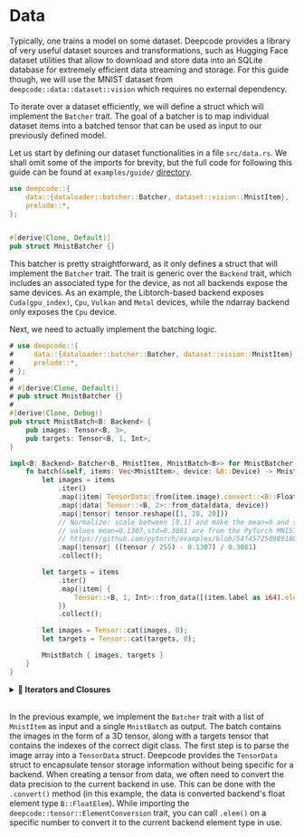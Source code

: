 # Data

Typically, one trains a model on some dataset. Deepcode provides a library of very useful dataset
sources and transformations, such as Hugging Face dataset utilities that allow to download and store
data into an SQLite database for extremely efficient data streaming and storage. For this guide
though, we will use the MNIST dataset from `deepcode::data::dataset::vision` which requires no external
dependency.

To iterate over a dataset efficiently, we will define a struct which will implement the `Batcher`
trait. The goal of a batcher is to map individual dataset items into a batched tensor that can be
used as input to our previously defined model.

Let us start by defining our dataset functionalities in a file `src/data.rs`. We shall omit some of
the imports for brevity, but the full code for following this guide can be found at
`examples/guide/` [directory](https://github.com/kothagpt/deepcode/tree/main/examples/guide).

```rust , ignore
use deepcode::{
    data::{dataloader::batcher::Batcher, dataset::vision::MnistItem},
    prelude::*,
};


#[derive(Clone, Default)]
pub struct MnistBatcher {}
```

This batcher is pretty straightforward, as it only defines a struct that will implement the
`Batcher` trait. The trait is generic over the `Backend` trait, which includes an associated type
for the device, as not all backends expose the same devices. As an example, the Libtorch-based
backend exposes `Cuda(gpu_index)`, `Cpu`, `Vulkan` and `Metal` devices, while the ndarray backend
only exposes the `Cpu` device.

Next, we need to actually implement the batching logic.

```rust , ignore
# use deepcode::{
#     data::{dataloader::batcher::Batcher, dataset::vision::MnistItem},
#     prelude::*,
# };
#
# #[derive(Clone, Default)]
# pub struct MnistBatcher {}
#
#[derive(Clone, Debug)]
pub struct MnistBatch<B: Backend> {
    pub images: Tensor<B, 3>,
    pub targets: Tensor<B, 1, Int>,
}

impl<B: Backend> Batcher<B, MnistItem, MnistBatch<B>> for MnistBatcher {
    fn batch(&self, items: Vec<MnistItem>, device: &B::Device) -> MnistBatch<B> {
        let images = items
            .iter()
            .map(|item| TensorData::from(item.image).convert::<B::FloatElem>())
            .map(|data| Tensor::<B, 2>::from_data(data, device))
            .map(|tensor| tensor.reshape([1, 28, 28]))
            // Normalize: scale between [0,1] and make the mean=0 and std=1
            // values mean=0.1307,std=0.3081 are from the PyTorch MNIST example
            // https://github.com/pytorch/examples/blob/54f4572509891883a947411fd7239237dd2a39c3/mnist/main.py#L122
            .map(|tensor| ((tensor / 255) - 0.1307) / 0.3081)
            .collect();

        let targets = items
            .iter()
            .map(|item| {
                Tensor::<B, 1, Int>::from_data([(item.label as i64).elem::<B::IntElem>()], device)
            })
            .collect();

        let images = Tensor::cat(images, 0);
        let targets = Tensor::cat(targets, 0);

        MnistBatch { images, targets }
    }
}
```

<details>
<summary><strong>🦀 Iterators and Closures</strong></summary>

The iterator pattern allows you to perform some tasks on a sequence of items in turn.

In this example, an iterator is created over the `MnistItem`s in the vector `items` by calling the
`iter` method.

_Iterator adaptors_ are methods defined on the `Iterator` trait that produce different iterators by
changing some aspect of the original iterator. Here, the `map` method is called in a chain to
transform the original data before consuming the final iterator with `collect` to obtain the
`images` and `targets` vectors. Both vectors are then concatenated into a single tensor for the
current batch.

You probably noticed that each call to `map` is different, as it defines a function to execute on
the iterator items at each step. These anonymous functions are called
[_closures_](https://doc.rust-lang.org/book/ch13-01-closures.html) in Rust. They're easy to
recognize due to their syntax which uses vertical bars `||`. The vertical bars capture the input
variables (if applicable) while the rest of the expression defines the function to execute.

If we go back to the example, we can break down and comment the expression used to process the
images.

```rust, ignore
let images = items                                                       // take items Vec<MnistItem>
    .iter()                                                              // create an iterator over it
    .map(|item| TensorData::from(item.image).convert::<B::FloatElem>())  // for each item, convert the image to float data struct
    .map(|data| Tensor::<B, 2>::from_data(data, device))                 // for each data struct, create a tensor on the device
    .map(|tensor| tensor.reshape([1, 28, 28]))                           // for each tensor, reshape to the image dimensions [C, H, W]
    .map(|tensor| ((tensor / 255) - 0.1307) / 0.3081)                    // for each image tensor, apply normalization
    .collect();                                                          // consume the resulting iterator & collect the values into a new vector
```

For more information on iterators and closures, be sure to check out the
[corresponding chapter](https://doc.rust-lang.org/book/ch13-00-functional-features.html) in the Rust
Book.

</details><br>

In the previous example, we implement the `Batcher` trait with a list of `MnistItem` as input and a
single `MnistBatch` as output. The batch contains the images in the form of a 3D tensor, along with
a targets tensor that contains the indexes of the correct digit class. The first step is to parse
the image array into a `TensorData` struct. Deepcode provides the `TensorData` struct to encapsulate
tensor storage information without being specific for a backend. When creating a tensor from data,
we often need to convert the data precision to the current backend in use. This can be done with the
`.convert()` method (in this example, the data is converted backend's float element type
`B::FloatElem`). While importing the `deepcode::tensor::ElementConversion` trait, you can call `.elem()`
on a specific number to convert it to the current backend element type in use.
